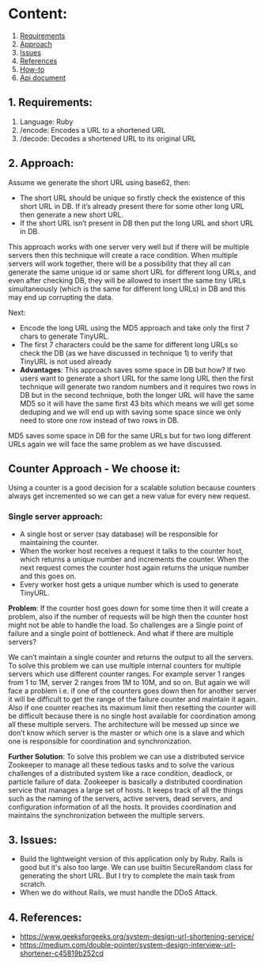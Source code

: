 # Content:
  1. [Requirements](#1-requirements)
  2. [Approach](#2-approach)
  3. [Issues](#3-issues)
  4. [References](#4-references)
  5. [How-to](https://github.com/hungngotai/url_shortener/blob/master/how-to.md)
  6. [Api document](https://github.com/hungngotai/url_shortener/blob/master/swagger/v1/swagger.yaml)

## **1. Requirements:**
  1. Language: Ruby
  2. /encode: Encodes a URL to a shortened URL
  3. /decode: Decodes a shortened URL to its original URL

## **2. Approach:**
  Assume we generate the short URL using base62, then:

  - The short URL should be unique so firstly check the existence of this short URL in DB. If it’s already present there for some other long URL then generate a new short URL.
  - If the short URL isn’t present in DB then put the long URL and short URL in DB.

  This approach works with one server very well but if there will be multiple servers then this technique will create a race condition. When multiple servers will work together, there will be a possibility that they all can generate the same unique id or same short URL for different long URLs, and even after checking DB, they will be allowed to insert the same tiny URLs simultaneously (which is the same for different long URLs) in DB and this may end up corrupting the data.

  Next:

  - Encode the long URL using the MD5 approach and take only the first 7 chars to generate TinyURL.
  - The first 7 characters could be the same for different long URLs so check the DB (as we have discussed in technique 1) to verify that TinyURL is not used already
  - **Advantages**: This approach saves some space in DB but how? If two users want to generate a short URL for the same long URL then the first technique will generate two random numbers and it requires two rows in DB but in the second technique, both the longer URL will have the same MD5 so it will have the same first 43 bits which means we will get some deduping and we will end up with saving some space since we only need to store one row instead of two rows in DB.

  MD5 saves some space in DB for the same URLs but for two long different URLs again we will face the same problem as we have discussed.

## **Counter Approach - We choose it:**

Using a counter is a good decision for a scalable solution because counters always get incremented so we can get a new value for every new request.

### Single server approach:

- A single host or server (say database) will be responsible for maintaining the counter.
- When the worker host receives a request it talks to the counter host, which returns a unique number and increments the counter. When the next request comes the counter host again returns the unique number and this goes on.
- Every worker host gets a unique number which is used to generate TinyURL.

**Problem**: If the counter host goes down for some time then it will create a problem, also if the number of requests will be high then the counter host might not be able to handle the load. So challenges are a Single point of failure and a single point of bottleneck.
And what if there are multiple servers?

We can’t maintain a single counter and returns the output to all the servers. To solve this problem we can use multiple internal counters for multiple servers which use different counter ranges. For example server 1 ranges from 1 to 1M, server 2 ranges from 1M to 10M, and so on. But again we will face a problem i.e. if one of the counters goes down then for another server it will be difficult to get the range of the failure counter and maintain it again. Also if one counter reaches its maximum limit then resetting the counter will be difficult because there is no single host available for coordination among all these multiple servers. The architecture will be messed up since we don’t know which server is the master or which one is a slave and which one is responsible for coordination and synchronization.

**Further Solution**: To solve this problem we can use a distributed service Zookeeper to manage all these tedious tasks and to solve the various challenges of a distributed system like a race condition, deadlock, or particle failure of data. Zookeeper is basically a distributed coordination service that manages a large set of hosts. It keeps track of all the things such as the naming of the servers, active servers, dead servers, and configuration information of all the hosts. It provides coordination and maintains the synchronization between the multiple servers.

## **3. Issues**:
  - Build the lightweight version of this application only by Ruby. Rails is good but it's also too large. We can use builtin SecureRandom class for generating the short URL. But I try to complete the main task from scratch.
  - When we do without Rails, we must handle the DDoS Attack.

## **4. References:**
  - https://www.geeksforgeeks.org/system-design-url-shortening-service/
  - https://medium.com/double-pointer/system-design-interview-url-shortener-c45819b252cd
